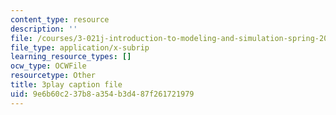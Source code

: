 ```yaml
---
content_type: resource
description: ''
file: /courses/3-021j-introduction-to-modeling-and-simulation-spring-2012/9e6b60c237b8a354b3d487f261721979_Iq8yyEHm_jI.srt
file_type: application/x-subrip
learning_resource_types: []
ocw_type: OCWFile
resourcetype: Other
title: 3play caption file
uid: 9e6b60c2-37b8-a354-b3d4-87f261721979
---
```

